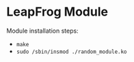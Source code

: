 LeapFrog Module
===============

Module installation steps:
-  `make`
-  `sudo /sbin/insmod ./random_module.ko`

